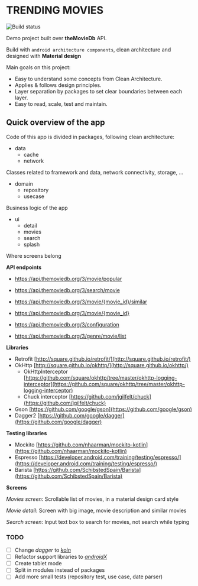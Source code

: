 # TRENDING MOVIES

![Build status](https://app.bitrise.io/app/51efa45b426c92e7/status.svg?token=OIYud8bE68dyPlD9h8aMgQ&branch=master)

Demo project built over **theMovieDb** API.

Build with `android architecture components`, clean architecture and designed with **Material design**

Main goals on this project:
 
* Easy to understand some concepts from Clean Architecture.
* Applies & follows design principles.
* Layer separation by packages to set clear boundaries between each layer.
* Easy to read, scale, test and maintain.
 
## Quick overview of the app

Code of this app is divided in packages, following clean architecture:

* data
    * cache
    * network
    
Classes related to framework and data, network connectivity, storage, ... 
    
* domain
    * repository
    * usecase
    
Business logic of the app
    
* ui
    * detail
    * movies
    * search
    * splash
    
Where screens belong
 
**API endpoints**
 
* https://api.themoviedb.org/3/movie/popular
* https://api.themoviedb.org/3/search/movie
* https://api.themoviedb.org/3/movie/{movie_id}/similar
* https://api.themoviedb.org/3/movie/{movie_id}
 
* https://api.themoviedb.org/3/configuration
 
* https://api.themoviedb.org/3/genre/movie/list


**Libraries**
 
* Retrofit [http://square.github.io/retrofit/](http://square.github.io/retrofit/)
* OkHttp [http://square.github.io/okhttp/](http://square.github.io/okhttp/)
    * OkHttpInterceptor [https://github.com/square/okhttp/tree/master/okhttp-logging-interceptor](https://github.com/square/okhttp/tree/master/okhttp-logging-interceptor)
    * Chuck interceptor [https://github.com/jgilfelt/chuck](https://github.com/jgilfelt/chuck)
* Gson [https://github.com/google/gson](https://github.com/google/gson)
* Dagger2 [https://github.com/google/dagger](https://github.com/google/dagger)

**Testing libraries**

* Mockito [https://github.com/nhaarman/mockito-kotlin](https://github.com/nhaarman/mockito-kotlin)
* Espresso [https://developer.android.com/training/testing/espresso/](https://developer.android.com/training/testing/espresso/)
* Barista [https://github.com/SchibstedSpain/Barista](https://github.com/SchibstedSpain/Barista)


**Screens**
 
*Movies screen*: Scrollable list of movies, in a material design card style
 
*Movie detail*: Screen with big image, movie description and similar movies
 
*Search screen*: Input text box to search for movies, not search while typing
 
### TODO

- [ ] Change *dagger* to [*koin*](https://github.com/InsertKoinIO/koin)
- [ ] Refactor support libraries to [*androidX*](https://developer.android.com/topic/libraries/support-library/refactor)
- [ ] Create tablet mode
- [ ] Split in modules instead of packages 
- [ ] Add more small tests (repository test, use case, date parser)